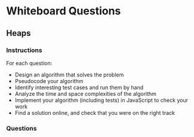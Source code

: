 # Whiteboard Questions

## Heaps

### Instructions

For each question:

- Design an algorithm that solves the problem
- Pseudocode your algorithm
- Identify interesting test cases and run them by hand
- Analyze the time and space complexities of the algorithm
- Implement your algorithm (including tests) in JavaScript to check your work
- Find a solution online, and check that you were on the right track

### Questions


